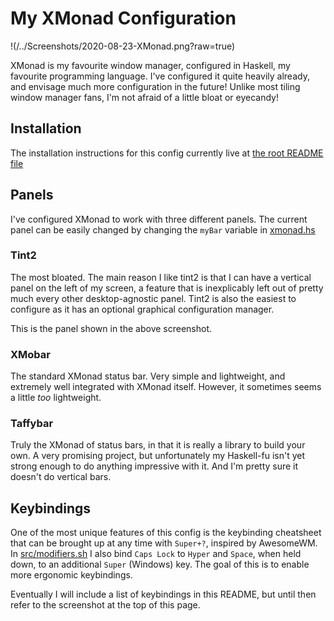 # My XMonad Configuration

!(/../Screenshots/2020-08-23-XMonad.png?raw=true)

XMonad is my favourite window manager, configured in Haskell, my favourite programming language.
I've configured it quite heavily already, and envisage much more configuration in the
future! Unlike most tiling window manager fans, I'm not afraid of a little bloat or eyecandy!

## Installation

The installation instructions for this config currently live at
[the root README file](/../../README.md)

## Panels

I've configured XMonad to work with three different panels.
The current panel can be easily changed by changing the `myBar` variable in
[xmonad.hs](/src/xmonad.hs)

### Tint2

The most bloated. The main reason I like tint2 is that I can have a vertical panel on the
left of my screen, a feature that is inexplicably left out of pretty much every other
desktop-agnostic panel. Tint2 is also the easiest to configure as it has an optional graphical
configuration manager.

This is the panel shown in the above screenshot.

### XMobar

The standard XMonad status bar. Very simple and lightweight, and extremely well integrated
with XMonad itself. However, it sometimes seems a little *too* lightweight.

### Taffybar

Truly the XMonad of status bars, in that it is really a library to build your own.
A very promising project, but unfortunately my Haskell-fu isn't yet strong enough
to do anything impressive with it. And I'm pretty sure it doesn't do vertical bars.

## Keybindings

One of the most unique features of this config is the keybinding cheatsheet that can be
brought up at any time with `Super+?`, inspired by AwesomeWM.
In [src/modifiers.sh](/src/modifiers.sh) I also bind `Caps Lock` to `Hyper`
and `Space`, when held down, to an additional `Super` (Windows) key.
The goal of this is to enable more ergonomic keybindings.

Eventually I will include a list of keybindings in this README,
but until then refer to the screenshot at the top of this page.
